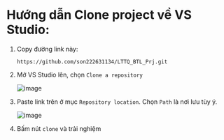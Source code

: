 # Hướng dẫn Clone project về VS Studio:
  1. Copy đường link này:
     ```
     https://github.com/son222631134/LTTQ_BTL_Prj.git
     ```
  3. Mở VS Studio lên, chọn ```Clone a repository```

     ![image](https://github.com/user-attachments/assets/d86c2c63-0746-41b9-ab3f-c76ba688ac0b)

  5. Paste link trên ở mục ```Repository location```. Chọn ```Path``` là nơi lưu tùy ý.

      ![image](https://github.com/user-attachments/assets/8e4c1bff-7ece-4a64-b71c-faec429819fe)

    
  6. Bấm nút ```clone``` và trải nghiệm

